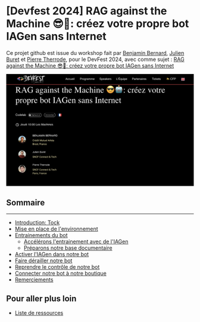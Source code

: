 # [Devfest 2024] RAG against the Machine 😎🤖: créez votre propre bot IAGen sans Internet
Ce projet github est issue du workshop fait par [Benjamin Bernard](https://devfest2024.gdgnantes.com/speakers/benjamin_bernard/), [Julien Buret](https://devfest2024.gdgnantes.com/speakers/julien_buret/) et [Pierre Therrode](https://devfest2024.gdgnantes.com/speakers/pierre_therrode/), pour le DevFest 2024, avec comme sujet : [RAG against the Machine 😎🤖: créez votre propre bot IAGen sans Internet](https://devfest2024.gdgnantes.com/sessions/rag_against_the_machine_______creez_votre_propre_bot_iagen_sans_internet/)

<img src="img/rag_against_the_machine_creez_votre_propre_bot_iagen_sans_internet.png"  alt="workshop rag against the Machine">



## Sommaire

---

- [Introduction: Tock](https://github.com/pi-2r/devfest2024-tock-studio-IA-Gen/blob/main/step_0.md)
- [Mise en place de l'environnement](https://github.com/pi-2r/devfest2024-tock-studio-IA-Gen/blob/main/step_1.md)
- [Entrainements du bot](https://github.com/pi-2r/devfest2024-tock-studio-IA-Gen/blob/main/step_2.md)
  - [Accélérons l'entrainement avec de l'IAGen](https://github.com/pi-2r/devfest2024-tock-studio-IA-Gen/blob/main/step2_1.md)
  - [Préparons notre base documentaire](https://github.com/pi-2r/devfest2024-tock-studio-IA-Gen/blob/main/step2_2.md)
- [Activer l'IAGen dans notre bot](https://github.com/pi-2r/devfest2024-tock-studio-IA-Gen/blob/main/step_3.md)
- [Faire dérailler notre bot](https://github.com/pi-2r/devfest2024-tock-studio-IA-Gen/blob/main/step_4.md)
- [Reprendre le contrôle de notre bot](https://github.com/pi-2r/devfest2024-tock-studio-IA-Gen/blob/main/step_5.md)
- [Connecter notre bot à notre boutique](https://github.com/pi-2r/devfest2024-tock-studio-IA-Gen/blob/main/step_6.md)
- [Remerciements](https://github.com/pi-2r/devfest2024-tock-studio-IA-Gen/blob/main/thanks-you.md)

## Pour aller plus loin
- [Liste de ressources](https://github.com/pi-2r/devfest2024-tock-studio-IA-Gen/blob/main/resources.md)

